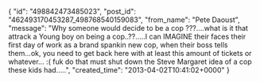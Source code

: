  {
   "id": "498842473485023",
   "post_id": "462493170453287_498768540159083",
   "from_name": "Pete Daoust",
   "message": "Why someone would decide to be a cop ???....what is it that attrack a Young boy on being a cop..??.....I can IMAGINE their faces their first day of work as a brand spankin new cop, when their boss tells them...ok, you need to get back here with at least this amount of tickets or whatever... :( fuk do that must shut down the Steve Margaret idea of a cop these kids had.....",
   "created_time": "2013-04-02T10:41:02+0000"
 }
